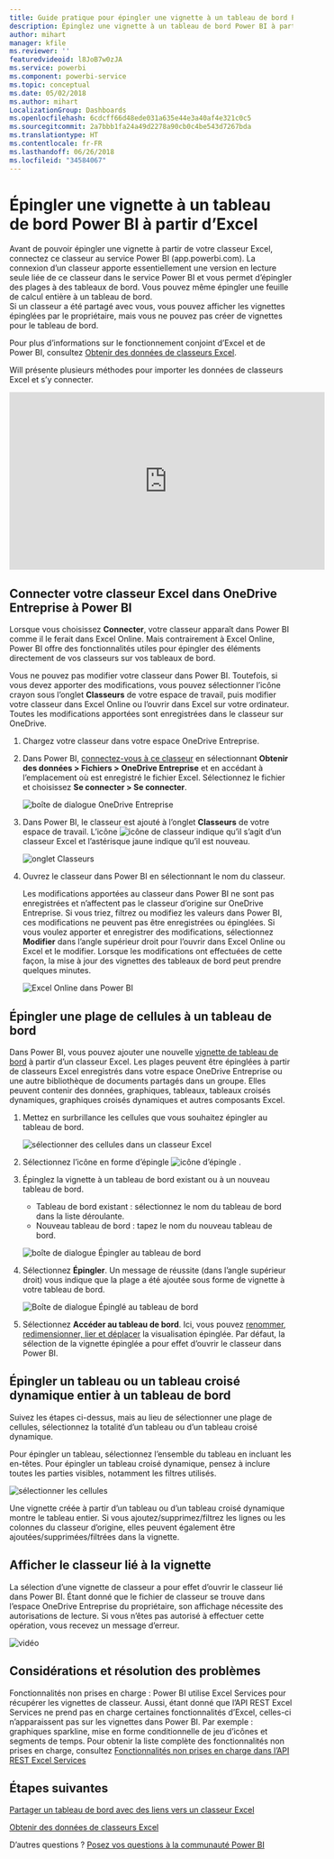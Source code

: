 ```yaml
---
title: Guide pratique pour épingler une vignette à un tableau de bord Power BI à partir d’Excel
description: Épinglez une vignette à un tableau de bord Power BI à partir d’Excel dans OneDrive Entreprise. Épingler des plages, des graphiques, des tableaux
author: mihart
manager: kfile
ms.reviewer: ''
featuredvideoid: l8JoB7w0zJA
ms.service: powerbi
ms.component: powerbi-service
ms.topic: conceptual
ms.date: 05/02/2018
ms.author: mihart
LocalizationGroup: Dashboards
ms.openlocfilehash: 6cdcff66d48ede031a635e44e3a40af4e321c0c5
ms.sourcegitcommit: 2a7bbb1fa24a49d2278a90cb0c4be543d7267bda
ms.translationtype: HT
ms.contentlocale: fr-FR
ms.lasthandoff: 06/26/2018
ms.locfileid: "34584067"
---
```

# <a name="pin-a-tile-to-a-power-bi-dashboard-from-excel"></a>Épingler une vignette à un tableau de bord Power BI à partir d’Excel
Avant de pouvoir épingler une vignette à partir de votre classeur Excel, connectez ce classeur au service Power BI (app.powerbi.com). La connexion d’un classeur apporte essentiellement une version en lecture seule liée de ce classeur dans le service Power BI et vous permet d’épingler des plages à des tableaux de bord. Vous pouvez même épingler une feuille de calcul entière à un tableau de bord.  
Si un classeur a été partagé avec vous, vous pouvez afficher les vignettes épinglées par le propriétaire, mais vous ne pouvez pas créer de vignettes pour le tableau de bord. 

Pour plus d’informations sur le fonctionnement conjoint d’Excel et de Power BI, consultez [Obtenir des données de classeurs Excel](http://go.microsoft.com/fwlink/?LinkID=521962).

Will présente plusieurs méthodes pour importer les données de classeurs Excel et s’y connecter.

<iframe width="560" height="315" src="https://www.youtube.com/embed/l8JoB7w0zJA" frameborder="0" allowfullscreen></iframe>

## <a name="connect-your-excel-workbook-from-onedrive-for-business-to-power-bi"></a>Connecter votre classeur Excel dans OneDrive Entreprise à Power BI
Lorsque vous choisissez **Connecter**, votre classeur apparaît dans Power BI comme il le ferait dans Excel Online. Mais contrairement à Excel Online, Power BI offre des fonctionnalités utiles pour épingler des éléments directement de vos classeurs sur vos tableaux de bord.

Vous ne pouvez pas modifier votre classeur dans Power BI. Toutefois, si vous devez apporter des modifications, vous pouvez sélectionner l’icône crayon sous l’onglet **Classeurs** de votre espace de travail, puis modifier votre classeur dans Excel Online ou l’ouvrir dans Excel sur votre ordinateur. Toutes les modifications apportées sont enregistrées dans le classeur sur OneDrive.

1. Chargez votre classeur dans votre espace OneDrive Entreprise.

2. Dans Power BI, [connectez-vous à ce classeur](service-excel-workbook-files.md) en sélectionnant **Obtenir des données > Fichiers > OneDrive Entreprise** et en accédant à l’emplacement où est enregistré le fichier Excel. Sélectionnez le fichier et choisissez **Se connecter > Se connecter**.

    ![boîte de dialogue OneDrive Entreprise](media/service-dashboard-pin-tile-from-excel/power-bi-connect.png)

3. Dans Power BI, le classeur est ajouté à l’onglet **Classeurs** de votre espace de travail.  L’icône ![icône de classeur](media/service-dashboard-pin-tile-from-excel/pbi_workbookicon.png) indique qu’il s’agit d’un classeur Excel et l’astérisque jaune indique qu’il est nouveau.
    
    ![onglet Classeurs](media/service-dashboard-pin-tile-from-excel/power-bi-workbooks.png)
4. Ouvrez le classeur dans Power BI en sélectionnant le nom du classeur.

    Les modifications apportées au classeur dans Power BI ne sont pas enregistrées et n’affectent pas le classeur d’origine sur OneDrive Entreprise. Si vous triez, filtrez ou modifiez les valeurs dans Power BI, ces modifications ne peuvent pas être enregistrées ou épinglées. Si vous voulez apporter et enregistrer des modifications, sélectionnez **Modifier** dans l’angle supérieur droit pour l’ouvrir dans Excel Online ou Excel et le modifier. Lorsque les modifications ont effectuées de cette façon, la mise à jour des vignettes des tableaux de bord peut prendre quelques minutes.
   
    ![Excel Online dans Power BI](media/service-dashboard-pin-tile-from-excel/power-bi-opened.png)

## <a name="pin-a-range-of-cells-to-a-dashboard"></a>Épingler une plage de cellules à un tableau de bord
Dans Power BI, vous pouvez ajouter une nouvelle [vignette de tableau de bord](service-dashboard-tiles.md) à partir d’un classeur Excel. Les plages peuvent être épinglées à partir de classeurs Excel enregistrés dans votre espace OneDrive Entreprise ou une autre bibliothèque de documents partagés dans un groupe. Elles peuvent contenir des données, graphiques, tableaux, tableaux croisés dynamiques, graphiques croisés dynamiques et autres composants Excel.

1. Mettez en surbrillance les cellules que vous souhaitez épingler au tableau de bord.
   
    ![sélectionner des cellules dans un classeur Excel](media/service-dashboard-pin-tile-from-excel/pbi_selectrange.png)
2. Sélectionnez l’icône en forme d’épingle ![icône d’épingle](media/service-dashboard-pin-tile-from-excel/pbi_pintile_small.png) . 
3. Épinglez la vignette à un tableau de bord existant ou à un nouveau tableau de bord. 
   
   * Tableau de bord existant : sélectionnez le nom du tableau de bord dans la liste déroulante.
   * Nouveau tableau de bord : tapez le nom du nouveau tableau de bord.
   
    ![boîte de dialogue Épingler au tableau de bord](media/service-dashboard-pin-tile-from-excel/pbi_dashdialog1.png)
4. Sélectionnez **Épingler**. Un message de réussite (dans l’angle supérieur droit) vous indique que la plage a été ajoutée sous forme de vignette à votre tableau de bord. 
   
    ![Boîte de dialogue Épinglé au tableau de bord](media/service-dashboard-pin-tile-from-excel/power-bi-go-to-dashboard.png)
5. Sélectionnez **Accéder au tableau de bord**. Ici, vous pouvez [renommer, redimensionner, lier et déplacer](service-dashboard-edit-tile.md) la visualisation épinglée. Par défaut, la sélection de la vignette épinglée a pour effet d’ouvrir le classeur dans Power BI.

## <a name="pin-an-entire-table-or-pivottable-to-a-dashboard"></a>Épingler un tableau ou un tableau croisé dynamique entier à un tableau de bord
Suivez les étapes ci-dessus, mais au lieu de sélectionner une plage de cellules, sélectionnez la totalité d’un tableau ou d’un tableau croisé dynamique.

Pour épingler un tableau, sélectionnez l’ensemble du tableau en incluant les en-têtes.  Pour épingler un tableau croisé dynamique, pensez à inclure toutes les parties visibles, notamment les filtres utilisés.

 ![sélectionner les cellules](media/service-dashboard-pin-tile-from-excel/pbi_selecttable.png)

Une vignette créée à partir d’un tableau ou d’un tableau croisé dynamique montre le tableau entier.  Si vous ajoutez/supprimez/filtrez les lignes ou les colonnes du classeur d’origine, elles peuvent également être ajoutées/supprimées/filtrées dans la vignette.

## <a name="view-the-workbook-linked-to-the-tile"></a>Afficher le classeur lié à la vignette
La sélection d’une vignette de classeur a pour effet d’ouvrir le classeur lié dans Power BI. Étant donné que le fichier de classeur se trouve dans l’espace OneDrive Entreprise du propriétaire, son affichage nécessite des autorisations de lecture. Si vous n’êtes pas autorisé à effectuer cette opération, vous recevez un message d’erreur.  

 ![vidéo](media/service-dashboard-pin-tile-from-excel/pin-from-excel.gif)

## <a name="considerations-and-troubleshooting"></a>Considérations et résolution des problèmes
Fonctionnalités non prises en charge : Power BI utilise Excel Services pour récupérer les vignettes de classeur. Aussi, étant donné que l’API REST Excel Services ne prend pas en charge certaines fonctionnalités d’Excel, celles-ci n’apparaissent pas sur les vignettes dans Power BI. Par exemple : graphiques sparkline, mise en forme conditionnelle de jeu d’icônes et segments de temps. Pour obtenir la liste complète des fonctionnalités non prises en charge, consultez [Fonctionnalités non prises en charge dans l’API REST Excel Services](http://msdn.microsoft.com/library/office/ff394477.aspx)

## <a name="next-steps"></a>Étapes suivantes
[Partager un tableau de bord avec des liens vers un classeur Excel](service-share-dashboard-that-links-to-excel-onedrive.md)

[Obtenir des données de classeurs Excel](service-excel-workbook-files.md)

D’autres questions ? [Posez vos questions à la communauté Power BI](http://community.powerbi.com/)

